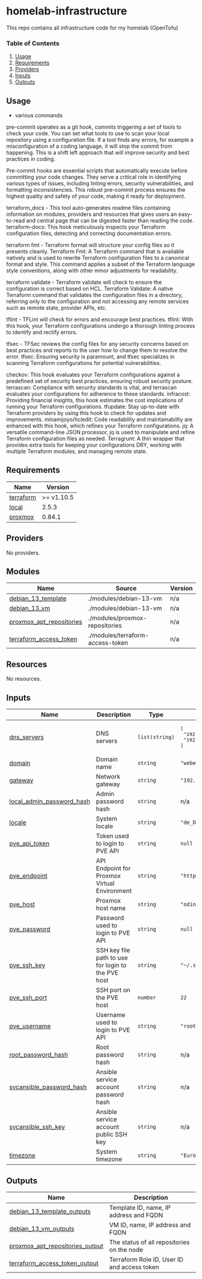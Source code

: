 # homelab-infrastructure
This repo contains all infrastructure code for my homelab (OpenTofu)

### Table of Contents
1. [Usage](#usage)
2. [Requirements](#requirements)
3. [Providers](#Providers)
4. [Inputs](#inputs)
5. [Outputs](#outputs)

## Usage

* various commands

pre-commit operates as a git hook, commits triggering a set of tools to check your code. You can set what tools to use to scan your local repository using a configuration file. If a tool finds any errors, for example a misconfiguration of a coding language, it will stop the commit from happening. This is a shift left approach that will improve security and best practices in coding.

Pre-commit hooks are essential scripts that automatically execute before committing your code changes. They serve a critical role in identifying various types of issues, including linting errors, security vulnerabilities, and formatting inconsistencies. This robust pre-commit process ensures the highest quality and safety of your code, making it ready for deployment.


terraform_docs - This tool auto-generates readme files containing information on modules, providers and resources that gives users an easy-to-read and central page that can be digested faster than reading the code.
terraform-docs: This hook meticulously inspects your Terraform configuration files, detecting and correcting documentation errors.

terraform fmt - Terraform format will structure your config files so it presents cleanly.
Terraform Fmt: A Terraform command that is available natively and is used to rewrite Terraform configuration files to a canonical format and style. This command applies a subset of the Terraform language style conventions, along with other minor adjustments for readability.

terraform validate - Terraform validate will check to ensure the configuration is correct based on HCL.
Terraform Validate: A native Terraform command that validates the configuration files in a directory, referring only to the configuration and not accessing any remote services such as remote state, provider APIs, etc.

tflint - TFLint will check for errors and encourage best practices.
tflint: With this hook, your Terraform configurations undergo a thorough linting process to identify and rectify errors.

tfsec - TFSec reviews the config files for any security concerns based on best practices and reports to the user how to change them to resolve the error.
tfsec: Ensuring security is paramount, and tfsec specializes in scanning Terraform configurations for potential vulnerabilities.

checkov: This hook evaluates your Terraform configurations against a predefined set of security best practices, ensuring robust security posture.
terrascan: Compliance with security standards is vital, and terrascan evaluates your configurations for adherence to these standards.
infracost: Providing financial insights, this hook estimates the cost implications of running your Terraform configurations.
tfupdate: Stay up-to-date with Terraform providers by using this hook to check for updates and improvements.
minamijoyo/hcledit: Code readability and maintainability are enhanced with this hook, which refines your Terraform configurations.
jq: A versatile command-line JSON processor, jq is used to manipulate and refine Terraform configuration files as needed.
Terragrunt: A thin wrapper that provides extra tools for keeping your configurations DRY, working with multiple Terraform modules, and managing remote state.


<!-- BEGIN_TF_DOCS -->
## Requirements

| Name | Version |
|------|---------|
| <a name="requirement_terraform"></a> [terraform](#requirement\_terraform) | >= v1.10.5 |
| <a name="requirement_local"></a> [local](#requirement\_local) | 2.5.3 |
| <a name="requirement_proxmox"></a> [proxmox](#requirement\_proxmox) | 0.84.1 |

## Providers

No providers.

## Modules

| Name | Source | Version |
|------|--------|---------|
| <a name="module_debian_13_template"></a> [debian\_13\_template](#module\_debian\_13\_template) | ./modules/debian-13-vm | n/a |
| <a name="module_debian_13_vm"></a> [debian\_13\_vm](#module\_debian\_13\_vm) | ./modules/debian-13-vm | n/a |
| <a name="module_proxmox_apt_repositories"></a> [proxmox\_apt\_repositories](#module\_proxmox\_apt\_repositories) | ./modules/proxmox-repositories | n/a |
| <a name="module_terraform_access_token"></a> [terraform\_access\_token](#module\_terraform\_access\_token) | ./modules/terraform-access-token | n/a |

## Resources

No resources.

## Inputs

| Name | Description | Type | Default | Required |
|------|-------------|------|---------|:--------:|
| <a name="input_dns_servers"></a> [dns\_servers](#input\_dns\_servers) | DNS servers | `list(string)` | <pre>[<br/>  "192.168.178.11",<br/>  "192.168.178.1"<br/>]</pre> | no |
| <a name="input_domain"></a> [domain](#input\_domain) | Domain name | `string` | `"webernet-online.de"` | no |
| <a name="input_gateway"></a> [gateway](#input\_gateway) | Network gateway | `string` | `"192.168.178.1"` | no |
| <a name="input_local_admin_password_hash"></a> [local\_admin\_password\_hash](#input\_local\_admin\_password\_hash) | Admin password hash | `string` | n/a | yes |
| <a name="input_locale"></a> [locale](#input\_locale) | System locale | `string` | `"de_DE.UTF-8"` | no |
| <a name="input_pve_api_token"></a> [pve\_api\_token](#input\_pve\_api\_token) | Token used to login to PVE API | `string` | `null` | no |
| <a name="input_pve_endpoint"></a> [pve\_endpoint](#input\_pve\_endpoint) | API Endpoint for Proxmox Virtual Environment | `string` | `"https://192.168.178.31:8006"` | no |
| <a name="input_pve_host"></a> [pve\_host](#input\_pve\_host) | Proxmox host name | `string` | `"odin"` | no |
| <a name="input_pve_password"></a> [pve\_password](#input\_pve\_password) | Password used to login to PVE API | `string` | `null` | no |
| <a name="input_pve_ssh_key"></a> [pve\_ssh\_key](#input\_pve\_ssh\_key) | SSH key file path to use for login to the PVE host | `string` | `"~/.ssh/id_rsa"` | no |
| <a name="input_pve_ssh_port"></a> [pve\_ssh\_port](#input\_pve\_ssh\_port) | SSH port on the PVE host | `number` | `22` | no |
| <a name="input_pve_username"></a> [pve\_username](#input\_pve\_username) | Username used to login to PVE API | `string` | `"root@pam"` | no |
| <a name="input_root_password_hash"></a> [root\_password\_hash](#input\_root\_password\_hash) | Root password hash | `string` | n/a | yes |
| <a name="input_svcansible_password_hash"></a> [svcansible\_password\_hash](#input\_svcansible\_password\_hash) | Ansible service account password hash | `string` | n/a | yes |
| <a name="input_svcansible_ssh_key"></a> [svcansible\_ssh\_key](#input\_svcansible\_ssh\_key) | Ansible service account public SSH key | `string` | n/a | yes |
| <a name="input_timezone"></a> [timezone](#input\_timezone) | System timezone | `string` | `"Europe/Berlin"` | no |

## Outputs

| Name | Description |
|------|-------------|
| <a name="output_debian_13_template_outputs"></a> [debian\_13\_template\_outputs](#output\_debian\_13\_template\_outputs) | Template ID, name, IP address and FQDN |
| <a name="output_debian_13_vm_outputs"></a> [debian\_13\_vm\_outputs](#output\_debian\_13\_vm\_outputs) | VM ID, name, IP address and FQDN |
| <a name="output_proxmox_apt_repositories_output"></a> [proxmox\_apt\_repositories\_output](#output\_proxmox\_apt\_repositories\_output) | The status of all repositories on the node |
| <a name="output_terraform_access_token_output"></a> [terraform\_access\_token\_output](#output\_terraform\_access\_token\_output) | Terraform Role ID, User ID and access token |
<!-- END_TF_DOCS -->
